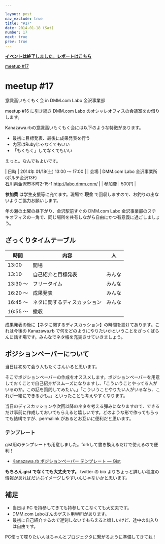 ```yaml
---

layout: post
nav_exclude: true
title: "#17"
date: 2014-01-18 (Sat)
number: 17
next: true
prev: true
---
```


<p>
<a href="/17/report"><strong>イベントは終了しました。レポートはこちら</strong></a></p>

<div class="doorkeeper-widget">
<a href="http://kzrb.doorkeeper.jp/events/8073" class="doorkeeper-registration-widget">meetup
#17</a><script src="https://widgets.doorkeeper.jp/w/widget.js" type="text/javascript"></script>

</div>

meetup #17
===========

意識高いもくもく会 in DMM.com Labo 金沢事業部

meetup #16 に引き続き DMM.com Labo
のオシャレオフィスの会議室をお借りします。

Kanazawa.rbの意識高いもくもく会には以下のような特徴があります。

-   最初に目標発表、最後に成果発表を行う
-   内容はRubyじゃなくてもいい
-   「もくもく」してなくてもいい

えっと。なんでもよいです。


| 日時   | 2014年 01/18(土) 13:00 〜 17:00 |
| 会場   | DMM.com Labo 金沢事業所(ポルテ金沢13F)<br>石川県金沢市本町2-15-1 <a href="http://labo.dmm.com/">http://labo.dmm.com/</a> |
| 参加費 | 500円 |


**参加費** は学生支援等に充てます。現場で **現金**
で回収しますので、お釣りの出ないようご協力お願いします。

年の瀬の土曜の昼下がり、金沢駅前すぐの DMM.com Labo
金沢事業部のステキオフィスの一角で、同じ場所を共有しながら自由にかつ有意義に過ごしましょう。

ざっくりタイムテーブル
----------------------

 |時間      |内容                          |人|
 |----------|------------------------------|--------|
 |13:00     |開場                          ||
 |13:10     |自己紹介と目標発表            |みんな|
 |13:30 〜  |フリータイム                  |みんな|
 |16:20 〜  |成果発表                      |みんな|
 |16:45 〜  |ネタに関するディスカッション  |みんな|
 |16:55 〜  |撤収                          ||

成果発表の後に【ネタに関するディスカッション】の時間を設けてあります。これは今後の
Kanazawa.rb
で何をどのようにやりたいかということをざっくばらんに話す場です。みんなでネタ帳を充実させていきましょう。

ポジションペーパーについて
--------------------------

当日は初めて会う人もたくさんいると思います。

そこでポジションペーパーの作成をオススメします。ポジションペーパーを用意しておくことで自己紹介がスムーズになりますし、「こういうことやってる人がいるのか。この話を質問してみたい。」「こういうことやりたい人がいるなら、これが一緒にできるかも。」といったことも考えやすくなります。

当日のディスカッションや次回以降のネタを考える弾みになりますので、できるだけ事前に作成しておいてもらえると嬉しいです。どのような形で作ってもらっても結構ですが、permalink
があるとお互いに便利だと思います。

### テンプレート

gist用のテンプレートも用意しました。forkして書き換えるだけで使えるので便利！

* [Kanazawa.rb ポジションペーパー テンプレート — Gist](https://gist.github.com/5a523ec3180002229a32)

**もちろん gist でなくても大丈夫です。** twitter の bio
よりちょっと詳しい程度の情報があればだいぶイメージしやすいんじゃないかと思います。

補足
----

* 当日は PC を持参してきても持参してこなくても大丈夫です。
* DMM.com Laboさんのゲスト用WiFiがあります。
* 最初に自己紹介するので遅刻しないでもらえると嬉しいけど、途中の出入りは自由です。

PC使って喋りたい人はちゃんとプロジェクタに繋がるように準備してきてね！
